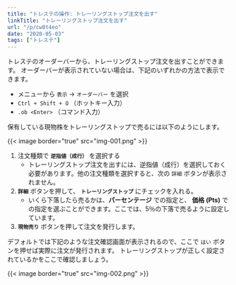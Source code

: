 ```yaml
---
title: "トレステの操作: トレーリングストップ注文を出す"
linkTitle: "トレーリングストップ注文を出す"
url: "/p/cw8t4eo"
date: "2020-05-03"
tags: ["トレステ"]
---
```


トレステのオーダーバーから、トレーリングストップ注文を出すことができます。
オーダーバーが表示されていない場合は、下記のいずれかの方法で表示できます。

- メニューから `表示` → `オーダーバー` を選択
- `Ctrl + Shift + O` （ホットキー入力）
- `.ob <Enter>` （コマンド入力）

保有している現物株をトレーリングストップで売るには以下のようにします。

{{< image border="true" src="img-001.png" >}}

1. 注文種類で __`逆指値（成行）`__ を選択する
    - トレーリングストップ注文を出すには、逆指値（成行）を選択しておく必要があります。他の注文種類を選択すると、次の `詳細` ボタンが表示されません。
2. __`詳細`__ ボタンを押して、 __`トレーリングストップ`__ にチェックを入れる。
    - いくら下落したら売るかは、__パーセンテージ__ での指定と、 __価格 (Pts)__ での指定を選ぶことができます。ここでは、5％の下落で売るように設定しています。
3. __`現物売り`__ ボタンを押して注文を発行します。

デフォルトでは下記のような注文確認画面が表示されるので、ここで `はい` ボタンを押せば実際に注文が発行されます。
トレーリングストップが正しく設定されているかをここで確認しましょう。

{{< image border="true" src="img-002.png" >}}


